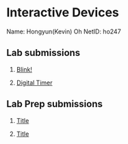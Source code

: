 # Interactive Devices
Name: Hongyun(Kevin) Oh
NetID: ho247

## Lab submissions
1. [ Blink!](https://github.com/contactkoh/IDD-Fa18-Lab1)

2. [ Digital Timer ](https://github.com/contactkoh/IDD-Fa18-Lab2)

## Lab Prep submissions
1. [ Title ](https://github.com/contactkoh/lab-prep1/blob/master/README.md) 

2. [ Title ](https://github.com/contactkoh/lab-prep2/blob/master/README.md) 
